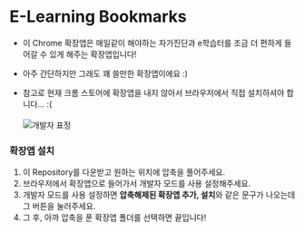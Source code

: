 # E-Learning Bookmarks

* 이 Chrome 확장앱은 매일같이 해야하는 자가진단과 e학습터를 조금 더 편하게 들어갈 수 있게 해주는 확장앱입니다!
* 아주 간단하지만 그래도 꽤 쓸만한 확장앱이에요 :)

* 참고로 현재 크롬 스토어에 확장앱을 내지 않아서 브라우저에서 직접 설치하셔야 합니다... :(
<br><br>
![개발자 표정](https://img1.daumcdn.net/thumb/R1280x0/?scode=mtistory2&fname=https%3A%2F%2Fblog.kakaocdn.net%2Fdn%2FJpb8J%2FbtqZtzJgxYo%2Fb1o3jGiSvCidAsZ9dheyQk%2Fimg.gif "개발자 표정")

### 확장앱 설치
1. 이 Repository를 다운받고 원하는 위치에 압축을 풀어주세요.
2. 브라우저에서 확장앱으로 들어가서 개발자 모드를 사용 설정해주세요.
3. 개발자 모드를 사용 설정하면 **압축해제된 확장앱 추가, 설치**와 같은 문구가 나오는데 그 버튼을 눌러주세요.
4. 그 후, 아까 압축을 푼 확장앱 폴더를 선택하면 끝입니다!
